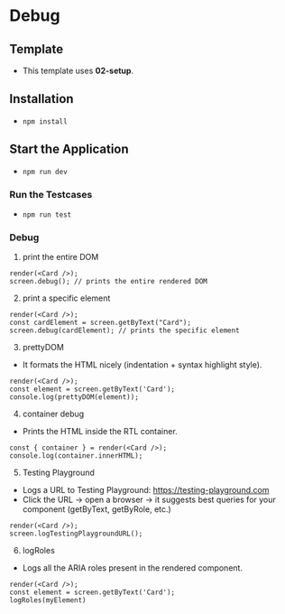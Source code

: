 # Debug

## Template
- This template uses **02-setup**.
 
## Installation
- `npm install`

## Start the Application
- `npm run dev`

### Run the Testcases
- `npm run test`

### Debug
1. print the entire DOM
```tsx
render(<Card />);
screen.debug(); // prints the entire rendered DOM
```
2. print a specific element
```tsx
render(<Card />);
const cardElement = screen.getByText("Card");
screen.debug(cardElement); // prints the specific element
```
3. prettyDOM
- It formats the HTML nicely (indentation + syntax highlight style).
```tsx
render(<Card />);
const element = screen.getByText('Card');
console.log(prettyDOM(element));
```
4. container debug
- Prints the HTML inside the RTL container.
```tsx
const { container } = render(<Card />);
console.log(container.innerHTML);
```

5. Testing Playground
- Logs a URL to Testing Playground: https://testing-playground.com
- Click the URL → open a browser → it suggests best queries for your component (getByText, getByRole, etc.)

```tsx
render(<Card />);
screen.logTestingPlaygroundURL();
```
6. logRoles
- Logs all the ARIA roles present in the rendered component.
```tsx
render(<Card />);
const element = screen.getByText('Card');
logRoles(myElement)
```
